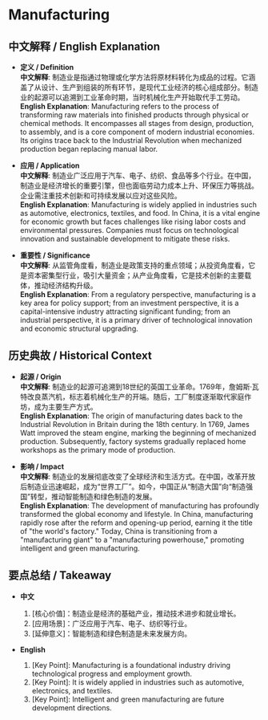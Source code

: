 # Manufacturing

## 中文解释 / English Explanation

* **定义 / Definition**  
  **中文解释**: 制造业是指通过物理或化学方法将原材料转化为成品的过程。它涵盖了从设计、生产到组装的所有环节，是现代工业经济的核心组成部分。制造业的起源可以追溯到工业革命时期，当时机械化生产开始取代手工劳动。  
  **English Explanation**: Manufacturing refers to the process of transforming raw materials into finished products through physical or chemical methods. It encompasses all stages from design, production, to assembly, and is a core component of modern industrial economies. Its origins trace back to the Industrial Revolution when mechanized production began replacing manual labor.

* **应用 / Application**  
  **中文解释**: 制造业广泛应用于汽车、电子、纺织、食品等多个行业。在中国，制造业是经济增长的重要引擎，但也面临劳动力成本上升、环保压力等挑战。企业需注重技术创新和可持续发展以应对这些风险。  
  **English Explanation**: Manufacturing is widely applied in industries such as automotive, electronics, textiles, and food. In China, it is a vital engine for economic growth but faces challenges like rising labor costs and environmental pressures. Companies must focus on technological innovation and sustainable development to mitigate these risks.

* **重要性 / Significance**  
  **中文解释**: 从监管角度看，制造业是政策支持的重点领域；从投资角度看，它是资本密集型行业，吸引大量资金；从产业角度看，它是技术创新的主要载体，推动经济结构升级。  
  **English Explanation**: From a regulatory perspective, manufacturing is a key area for policy support; from an investment perspective, it is a capital-intensive industry attracting significant funding; from an industrial perspective, it is a primary driver of technological innovation and economic structural upgrading.

## 历史典故 / Historical Context

* **起源 / Origin**  
  **中文解释**: 制造业的起源可追溯到18世纪的英国工业革命。1769年，詹姆斯·瓦特改良蒸汽机，标志着机械化生产的开端。随后，工厂制度逐渐取代家庭作坊，成为主要生产方式。  
  **English Explanation**: The origin of manufacturing dates back to the Industrial Revolution in Britain during the 18th century. In 1769, James Watt improved the steam engine, marking the beginning of mechanized production. Subsequently, factory systems gradually replaced home workshops as the primary mode of production.

* **影响 / Impact**  
  **中文解释**: 制造业的发展彻底改变了全球经济和生活方式。在中国，改革开放后制造业迅速崛起，成为“世界工厂”。如今，中国正从“制造大国”向“制造强国”转型，推动智能制造和绿色制造的发展。  
  **English Explanation**: The development of manufacturing has profoundly transformed the global economy and lifestyle. In China, manufacturing rapidly rose after the reform and opening-up period, earning it the title of "the world's factory." Today, China is transitioning from a "manufacturing giant" to a "manufacturing powerhouse," promoting intelligent and green manufacturing.

## 要点总结 / Takeaway

* **中文**  
  1. [核心价值]：制造业是经济的基础产业，推动技术进步和就业增长。  
  2. [应用场景]：广泛应用于汽车、电子、纺织等行业。  
  3. [延伸意义]：智能制造和绿色制造是未来发展方向。

* **English**  
  1. [Key Point]: Manufacturing is a foundational industry driving technological progress and employment growth.  
  2. [Key Point]: It is widely applied in industries such as automotive, electronics, and textiles.  
  3. [Key Point]: Intelligent and green manufacturing are future development directions.